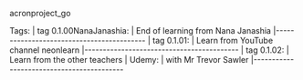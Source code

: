 acronproject_go

Tags:
|   tag 0.1.00NanaJanashia:
|   End of learning from Nana Janashia
|------------------------------------------
|   tag 0.1.01:
|   Learn from YouTube channel neonlearn
|------------------------------------------
|   tag 0.1.02:
|   Learn from the other teachers
|   Udemy:
|   with Mr Trevor Sawler
|------------------------------------------
